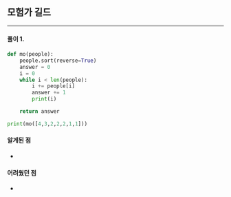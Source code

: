 ## 모험가 길드



---

#### 풀이 1. 

```python
def mo(people):
    people.sort(reverse=True)
    answer = 0
    i = 0
    while i < len(people):
        i += people[i]
        answer += 1
        print(i)

    return answer

print(mo([4,3,2,2,2,1,1]))
```

#### 알게된 점
  + 

#### 어려웠던 점
  + 
